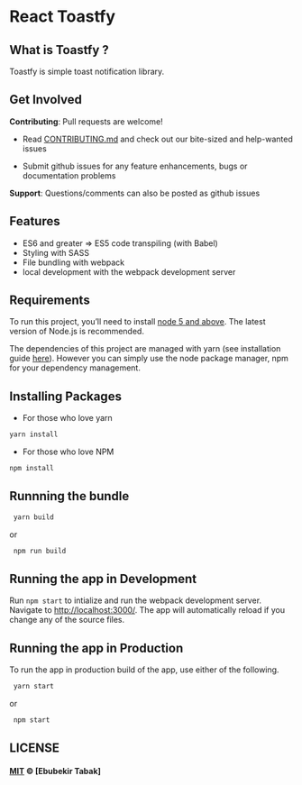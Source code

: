 # React Toastfy

## What is Toastfy ?

Toastfy is simple toast notification library.


## Get Involved


**Contributing**: Pull requests are welcome!

+ Read [CONTRIBUTING.md]() and check out our bite-sized and help-wanted issues

+ Submit github issues for any feature enhancements, bugs or documentation problems

**Support**: 
Questions/comments can also be posted as github issues


## Features
+ ES6 and greater => ES5 code transpiling (with Babel)
+ Styling with SASS
+ File bundling with webpack
+ local development with the webpack development server

## Requirements
To run this project, you’ll need to install [node 5 and above](https://nodejs.org/en/). The latest version of Node.js is recommended.

The dependencies of this project are managed with yarn (see installation guide [here](https://yarnpkg.com/en/)). However you can simply use the node package manager, npm for your dependency management.


## Installing Packages
+ For those who love yarn
```bash
yarn install
```

+ For those who love NPM
```bash
npm install
```

## Runnning the bundle

```bash
 yarn build
```

or

```bash
 npm run build
```
## Running the app in Development

Run `npm start` to intialize and run the webpack development server. Navigate to [http://localhost:3000/](http://localhost:3000). The app will automatically reload if you change any of the source files.

## Running the app in Production

To run the app in production build of the app, use either of the following.

```bash
 yarn start
```
or
```bash
 npm start
```

## LICENSE

#### [MIT](./LICENSE) © [Ebubekir Tabak]
